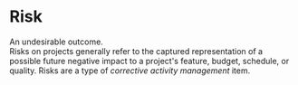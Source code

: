 # Risk


An undesirable outcome.\
Risks on projects generally refer to the captured representation of a
possible future negative impact to a project's feature, budget,
schedule, or quality. Risks are a type of *corrective activity
management* item.

